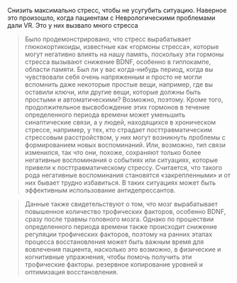
Снизить максимально стресс, чтобы не усугубить ситуацию. 
Наверное это произошло, когда пациентам с Неврологическими проблемами  дали VR. Это у них вызвало много стресса

>Было продемонстрировано, что стресс вырабатывает глюкокортикоиды, известные как «гормоны стресса», которые могут негативно влиять на нашу память, поскольку эти гормоны стресса вызывают снижение BDNF, особенно в гиппокампе, области памяти. Был ли у вас когда-нибудь период, когда вы чувствовали себя очень напряженным и просто не могли вспомнить даже некоторые простые вещи, например, где вы оставили ключи, или другие вещи, которые должны быть простыми и автоматическими? Возможно, поэтому. Кроме того, продолжительное высвобождение этих гормонов в течение определенного периода времени может уменьшить синаптические связи, а у людей, находящихся в хроническом стрессе, например, у тех, кто страдает посттравматическим стрессовым расстройством, у них могут возникнуть проблемы с формированием новых воспоминаний. Или, возможно, тип связи изменился, так что они, похоже, сохраняют только более негативные воспоминания о событиях или ситуациях, которые привели к посттравматическому стрессу. Считается, что такого рода негативные воспоминания становятся «закрепленными» и от них бывает трудно избавиться. В таких ситуациях может быть эффективным использование антидепрессантов.

>Данные также свидетельствуют о том, что мозг вырабатывает повышенное количество трофических факторов, особенно BDNF, сразу после травмы головного мозга. Однако по прошествии определенного периода времени также происходит снижение регуляции трофических факторов, поэтому на ранних этапах процесса восстановления может быть важным время для вовлечения пациента, насколько это возможно, в физические и когнитивные упражнения, чтобы помочь получить эти трофические факторы. резервное копирование уровней и оптимизация восстановления.
